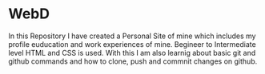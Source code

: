 # WebD
In this Repository I have created a Personal Site of mine which includes my profile euducation and work experiences of mine. 
Begineer to Intermediate level HTML and CSS is used.
With this I am also learnig about basic git and github commands and how to clone, push and commnit changes on github. 
